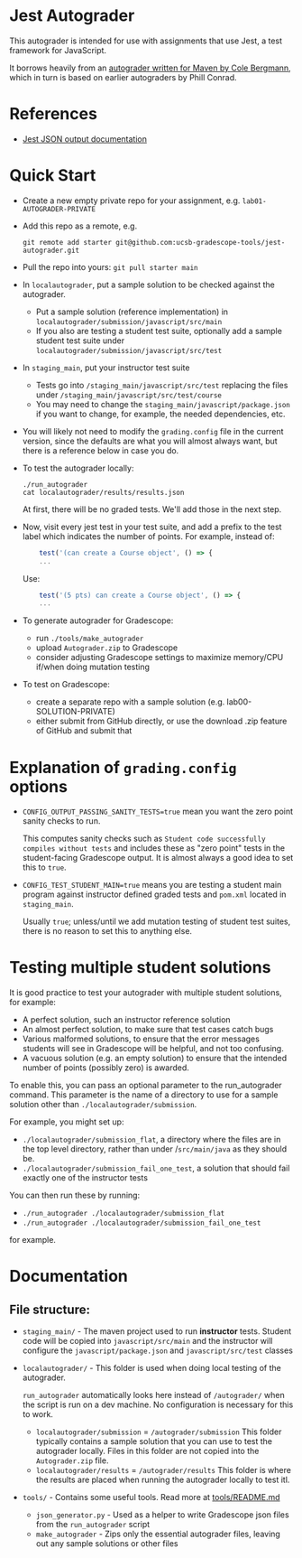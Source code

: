 # Jest Autograder

This autograder is intended for use with assignments that use Jest,
a test framework for JavaScript.

It borrows heavily from an [autograder written for Maven
by Cole Bergmann](https://github.com/ucsb-gradescope-tools/maven-autograder), which in turn is based on earlier autograders by Phill Conrad.


# References

* [Jest JSON output documentation](https://jestjs.io/docs/en/configuration#testresultsprocessor-string)


# Quick Start

* Create a new empty private repo for your assignment, e.g. `lab01-AUTOGRADER-PRIVATE`
* Add this repo as a remote, e.g.
  ```
  git remote add starter git@github.com:ucsb-gradescope-tools/jest-autograder.git
  ```
* Pull the  repo into yours: `git pull starter main`
* In `localautograder`, put a sample solution to be checked against the autograder.
  * Put a sample solution (reference implementation) in `localautograder/submission/javascript/src/main`
  * If you also are testing a student test suite, optionally add a sample student test suite under
    `localautograder/submission/javascript/src/test`
* In `staging_main`, put your instructor test suite
  * Tests go into `/staging_main/javascript/src/test` replacing
    the files under `/staging_main/javascript/src/test/course`
  * You may need to change the `staging_main/javascript/package.json` if you want to change, for example, the needed dependencies, etc.
* You will likely not need to modify the `grading.config` file in the current
  version, since the defaults are what you will almost always want, but
  there is a reference below in case you do.
* To test the autograder locally:
  ```
  ./run_autograder
  cat localautograder/results/results.json
  ```
  
  At first, there will be no graded tests.  We'll add those in the next step.
* Now, visit every jest test in your test suite, and add a prefix to the test label which indicates the number of points.
  For example, instead of:
  
  ```javascript
      test('(can create a Course object', () => {
      ...
  ```

  Use:
  ```javascript
      test('(5 pts) can create a Course object', () => {
      ...
  ```
* To generate autograder for Gradescope:
  - run `./tools/make_autograder`
  - upload `Autograder.zip` to Gradescope
  - consider adjusting Gradescope settings to maximize memory/CPU if/when doing mutation testing
* To test on Gradescope:
  - create a separate repo with a sample solution (e.g. lab00-SOLUTION-PRIVATE)
  - either submit from GitHub directly, or use the download .zip feature of GitHub and submit that

# Explanation of `grading.config` options
  
* `CONFIG_OUTPUT_PASSING_SANITY_TESTS=true` mean you want the zero point sanity checks to run.

  This computes sanity checks such as `Student code successfully compiles without tests` and includes
  these as "zero point" tests in the student-facing Gradescope output.
  It is almost always a good idea to set this to `true`.

* `CONFIG_TEST_STUDENT_MAIN=true` means you are testing a student main program against instructor defined
  graded tests and `pom.xml` located in `staging_main`.
  
  Usually `true`; unless/until we add mutation testing of student
  test suites, there is no reason to set this to anything else.

# Testing multiple student solutions

It is good practice to test your autograder with multiple student solutions, for example:

* A perfect solution, such an instructor reference solution
* An almost perfect solution, to make sure that test cases catch bugs
* Various malformed solutions, to ensure that the error messages students will see in Gradescope
  will be helpful, and not too confusing.
* A vacuous solution (e.g. an empty solution) to ensure that the intended number of points
  (possibly zero) is awarded.

To enable this, you can pass an optional parameter to the run_autograder command.  This parameter
is the name of a directory to use for a sample solution other than `./localautograder/submission`.

For example, you might set up:

* `./localautograder/submission_flat`, a directory where the files are in the top level directory, rather
  than under /`src/main/java` as they should be.
* `./localautograder/submission_fail_one_test`, a solution that should fail exactly one of the instructor tests

You can then run these by running:
* `./run_autograder ./localautograder/submission_flat`
* `./run_autograder ./localautograder/submission_fail_one_test`

for example.

# Documentation

## File structure:

- `staging_main/` - The maven project used to run **instructor** tests. 
  Student code will be copied into `javascript/src/main` and the instructor will configure the `javascript/package.json` and `javascript/src/test` classes

- `localautograder/` - This folder is used when doing local testing
  of the autograder.

  `run_autograder` automatically looks here instead of `/autograder/` when the script is run on a dev machine. No configuration is necessary for this to work.
    - `localautograder/submission` = `/autograder/submission`
      This folder typically contains a sample solution that you can
      use to test the autograder locally.   Files in this folder are
      not copied into the `Autograder.zip` file.
    - `localautograder/results` = `/autograder/results`
      This folder is where the results are placed when running the 
      autograder locally to test itl.
- `tools/` - Contains some useful tools. Read more at [tools/README.md](tools/README.md)
    - `json_generator.py` - Used as a helper to write Gradescope json files from the `run_autograder` script
    - `make_autograder` - Zips only the essential autograder files, leaving out any sample solutions or other files

